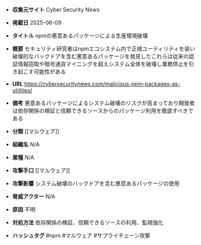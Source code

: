 - **収集元サイト**
Cyber Security News

- **掲載日**
2025-06-09

- **タイトル**
npmの悪意あるパッケージによる生産環境破壊

- **概要**
セキュリティ研究者はnpmエコシステム内で正規ユーティリティを装い破壊的なバックドアを含む悪意あるパッケージを発見したこれらは従来の認証情報窃取や暗号通貨マイニングを超えシステム全体を破壊し業務停止を引き起こす可能性がある

- **URL**
https://cybersecuritynews.com/malicious-npm-packages-as-utilities/

- **備考**
悪意あるパッケージによるシステム破壊のリスクが高まっており開発者は依存関係の検証と信頼できるソースからのパッケージ利用を徹底すべきである

- **分類**
[[マルウェア]]

- **組織名**
N/A

- **業種**
N/A

- **攻撃手口**
[[マルウェア]]

- **攻撃影響**
システム破壊のバックドアを含む悪意あるパッケージの使用

- **脅威アクター**
N/A

- **原因**
不明

- **対処方法**
依存関係の検証、信頼できるソースの利用、監視強化

- **ハッシュタグ**
#npm #マルウェア #サプライチェーン攻撃

